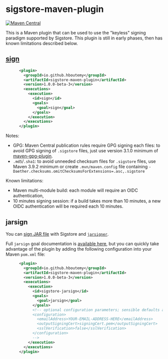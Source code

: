 sigstore-maven-plugin
=====================

[![Maven Central](https://img.shields.io/maven-central/v/io.github.hboutemy/sigstore-maven-plugin.svg?label=Maven%20Central)](https://central.sonatype.com/artifact/io.github.hboutemy/sigstore-maven-plugin/1.0.0-beta-3/overview)

This is a Maven plugin that can be used to use the "keyless" signing paradigm supported by Sigstore.
This plugin is still in early phases, then has known limitations described below.

[sign](https://hboutemy.github.io/sigstore-maven-plugin/sign-mojo.html)
----

```xml
      <plugin>
        <groupId>io.github.hboutemy</groupId>
        <artifactId>sigstore-maven-plugin</artifactId>
        <version>1.0.0-beta-3</version>
        <executions>
          <execution>
            <id>sign</id>
            <goals>
              <goal>sign</goal>
            </goals>
          </execution>
        </executions>
      </plugin>
```

Notes:

- GPG: Maven Central publication rules require GPG signing each files: to avoid GPG signing of `.sigstore` files, just use version 3.1.0 minimum of [maven-gpg-plugin](https://maven.apache.org/plugins/maven-gpg-plugin/).
- `.md5`/`.sha1`: to avoid unneeded checksum files for `.sigstore` files, use Maven 3.9.2 minimum or create `.mvn/maven.config` file containing `-Daether.checksums.omitChecksumsForExtensions=.asc,.sigstore`

Known limitations:

- Maven multi-module build: each module will require an OIDC authentication,
- 10 minutes signing session: if a build takes more than 10 minutes, a new OIDC authentication will be required each 10 minutes.

jarsign
-------

You can [sign JAR file](https://docs.oracle.com/javase/tutorial/deployment/jar/intro.html) with Sigstore and [`jarsigner`](https://docs.oracle.com/en/java/javase/11/tools/jarsigner.html).

Full `jarsign` goal documentation is [available here](https://hboutemy.github.io/sigstore-maven-plugin/jarsign-mojo.html), but you can quickly take advantage of the plugin by adding the following configuration into your Maven `pom.xml` file:

```xml
      <plugin>
        <groupId>io.github.hboutemy</groupId>
        <artifactId>sigstore-maven-plugin</artifactId>
        <version>1.0.0-beta-3</version>
        <executions>
          <execution>
            <id>sigstore-jarsign</id>
            <goals>
              <goal>jarsign</goal>
            </goals>
            <!-- optional configuration parameters; sensible defaults are chosen
            <configuration>
              <emailAddress>YOUR-EMAIL-ADDRESS-HERE</emailAddress>
              <outputSigningCert>signingCert.pem</outputSigningCert>
              <sslVerification>false</sslVerification>
            </configuration>
            -->
          </execution>
        </executions>
      </plugin>
```
